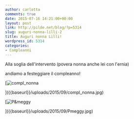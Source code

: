 ```yaml
---
author: carlotta
comments: true
date: 2015-07-16 14:21:00+00:00
layout: post
link: http://pilde.net/blog/?p=5314
slug: auguri-nonna-lilli-2
title: Auguri nonna Lilli!
wordpress_id: 5314
categories:
- Compleanni
---
```


Alla soglia dell'intervento (povera nonna anche lei con l'ernia)


 andiamo a festeggiare il compleanno!

[![compl_nonna]({{baseurl}}/uploads/2015/09/compl_nonna.jpg)


]({{baseurl}}/uploads/2015/09/compl_nonna.jpg)


 [![P&meggy]({{baseurl}}/uploads/2015/09/Pmeggy.jpg)


]({{baseurl}}/uploads/2015/09/Pmeggy.jpg)



